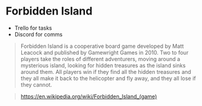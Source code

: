 # Forbidden Island

- Trello for tasks
- Discord for comms

>Forbidden Island is a cooperative board game developed by Matt Leacock and published by Gamewright Games in 2010. Two to four players take the roles of different adventurers, moving around a mysterious island, looking for hidden treasures as the island sinks around them. All players win if they find all the hidden treasures and they all make it back to the helicopter and fly away, and they all lose if they cannot.

> https://en.wikipedia.org/wiki/Forbidden_Island_(game)

